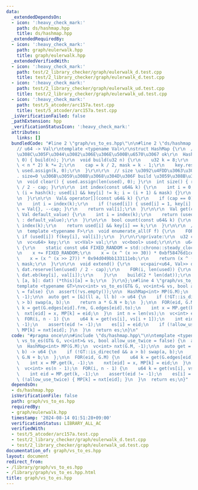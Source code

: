```yaml
---
data:
  _extendedDependsOn:
  - icon: ':heavy_check_mark:'
    path: ds/hashmap.hpp
    title: ds/hashmap.hpp
  _extendedRequiredBy:
  - icon: ':heavy_check_mark:'
    path: graph/eulerwalk.hpp
    title: graph/eulerwalk.hpp
  _extendedVerifiedWith:
  - icon: ':heavy_check_mark:'
    path: test/2_library_checker/graph/eulerwalk_d.test.cpp
    title: test/2_library_checker/graph/eulerwalk_d.test.cpp
  - icon: ':heavy_check_mark:'
    path: test/2_library_checker/graph/eulerwalk_ud.test.cpp
    title: test/2_library_checker/graph/eulerwalk_ud.test.cpp
  - icon: ':heavy_check_mark:'
    path: test/5_atcoder/arc157a.test.cpp
    title: test/5_atcoder/arc157a.test.cpp
  _isVerificationFailed: false
  _pathExtension: hpp
  _verificationStatusIcon: ':heavy_check_mark:'
  attributes:
    links: []
  bundledCode: "#line 2 \"graph/vs_to_es.hpp\"\n\n#line 2 \"ds/hashmap.hpp\"\n\r\n\
    // u64 -> Val\r\ntemplate <typename Val>\r\nstruct HashMap {\r\n  // n \u306F\u5165\
    \u308C\u305F\u3044\u3082\u306E\u306E\u500B\u6570\u3067 ok\r\n  HashMap(u32 n =\
    \ 0) { build(n); }\r\n  void build(u32 n) {\r\n    u32 k = 8;\r\n    while (k\
    \ < n * 2) k *= 2;\r\n    cap = k / 2, mask = k - 1;\r\n    key.resize(k), val.resize(k),\
    \ used.assign(k, 0);\r\n  }\r\n\r\n  // size \u3092\u4FDD\u3063\u305F\u307E\u307E\
    . size=0 \u306B\u3059\u308B\u3068\u304D\u306F build \u3059\u308B\u3053\u3068.\r\
    \n  void clear() { used.assign(len(used), 0); }\r\n  int size() { return len(used)\
    \ / 2 - cap; }\r\n\r\n  int index(const u64& k) {\r\n    int i = 0;\r\n    for\
    \ (i = hash(k); used[i] && key[i] != k; i = (i + 1) & mask) {}\r\n    return i;\r\
    \n  }\r\n\r\n  Val& operator[](const u64& k) {\r\n    if (cap == 0) extend();\r\
    \n    int i = index(k);\r\n    if (!used[i]) { used[i] = 1, key[i] = k, val[i]\
    \ = Val{}, --cap; }\r\n    return val[i];\r\n  }\r\n\r\n  Val get(const u64& k,\
    \ Val default_value) {\r\n    int i = index(k);\r\n    return (used[i] ? val[i]\
    \ : default_value);\r\n  }\r\n\r\n  bool count(const u64& k) {\r\n    int i =\
    \ index(k);\r\n    return used[i] && key[i] == k;\r\n  }\r\n\r\n  // f(key, val)\r\
    \n  template <typename F>\r\n  void enumerate_all(F f) {\r\n    FOR(i, len(used))\
    \ if (used[i]) f(key[i], val[i]);\r\n  }\r\n\r\nprivate:\r\n  u32 cap, mask;\r\
    \n  vc<u64> key;\r\n  vc<Val> val;\r\n  vc<bool> used;\r\n\r\n  u64 hash(u64 x)\
    \ {\r\n    static const u64 FIXED_RANDOM = std::chrono::steady_clock::now().time_since_epoch().count();\r\
    \n    x += FIXED_RANDOM;\r\n    x = (x ^ (x >> 30)) * 0xbf58476d1ce4e5b9;\r\n\
    \    x = (x ^ (x >> 27)) * 0x94d049bb133111eb;\r\n    return (x ^ (x >> 31)) &\
    \ mask;\r\n  }\r\n\r\n  void extend() {\r\n    vc<pair<u64, Val>> dat;\r\n   \
    \ dat.reserve(len(used) / 2 - cap);\r\n    FOR(i, len(used)) {\r\n      if (used[i])\
    \ dat.eb(key[i], val[i]);\r\n    }\r\n    build(2 * len(dat));\r\n    for (auto&\
    \ [a, b]: dat) (*this)[a] = b;\r\n  }\r\n};\n#line 4 \"graph/vs_to_es.hpp\"\n\n\
    template <typename GT>\nvc<int> vs_to_es(GT& G, vc<int>& vs, bool allow_use_twice\
    \ = false) {\n  assert(!vs.empty());\n\n  HashMap<int> MP(G.M);\n  vc<int> nxt(G.M,\
    \ -1);\n\n  auto get = [&](ll a, ll b) -> u64 {\n    if (!GT::is_directed && a\
    \ > b) swap(a, b);\n    return a * G.N + b;\n  };\n\n  FOR(eid, G.M) {\n    u64\
    \ k = get(G.edges[eid].frm, G.edges[eid].to);\n    int x = MP.get(k, -1);\n  \
    \  nxt[eid] = x, MP[k] = eid;\n  }\n  int n = len(vs);\n  vc<int> es(n - 1);\n\
    \  FOR(i, n - 1) {\n    u64 k = get(vs[i], vs[i + 1]);\n    int eid = MP.get(k,\
    \ -1);\n    assert(eid != -1);\n    es[i] = eid;\n    if (!allow_use_twice) {\
    \ MP[k] = nxt[eid]; }\n  }\n  return es;\n}\n"
  code: "#pragma once\n\n#include \"ds/hashmap.hpp\"\n\ntemplate <typename GT>\nvc<int>\
    \ vs_to_es(GT& G, vc<int>& vs, bool allow_use_twice = false) {\n  assert(!vs.empty());\n\
    \n  HashMap<int> MP(G.M);\n  vc<int> nxt(G.M, -1);\n\n  auto get = [&](ll a, ll\
    \ b) -> u64 {\n    if (!GT::is_directed && a > b) swap(a, b);\n    return a *\
    \ G.N + b;\n  };\n\n  FOR(eid, G.M) {\n    u64 k = get(G.edges[eid].frm, G.edges[eid].to);\n\
    \    int x = MP.get(k, -1);\n    nxt[eid] = x, MP[k] = eid;\n  }\n  int n = len(vs);\n\
    \  vc<int> es(n - 1);\n  FOR(i, n - 1) {\n    u64 k = get(vs[i], vs[i + 1]);\n\
    \    int eid = MP.get(k, -1);\n    assert(eid != -1);\n    es[i] = eid;\n    if\
    \ (!allow_use_twice) { MP[k] = nxt[eid]; }\n  }\n  return es;\n}"
  dependsOn:
  - ds/hashmap.hpp
  isVerificationFile: false
  path: graph/vs_to_es.hpp
  requiredBy:
  - graph/eulerwalk.hpp
  timestamp: '2024-08-14 01:51:28+09:00'
  verificationStatus: LIBRARY_ALL_AC
  verifiedWith:
  - test/5_atcoder/arc157a.test.cpp
  - test/2_library_checker/graph/eulerwalk_d.test.cpp
  - test/2_library_checker/graph/eulerwalk_ud.test.cpp
documentation_of: graph/vs_to_es.hpp
layout: document
redirect_from:
- /library/graph/vs_to_es.hpp
- /library/graph/vs_to_es.hpp.html
title: graph/vs_to_es.hpp
---
```

